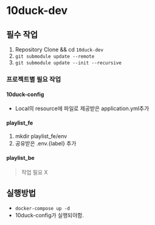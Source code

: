 # 10duck-dev

## 필수 작업

1. Repository Clone && cd `10duck-dev`
2. `git submodule update --remote`
3. `git submodule update --init --recursive`

### 프로젝트별 필요 작업

#### 10duck-config

- Local의 resource에 파일로 제공받은 application.yml추가

#### playlist_fe

1. mkdir playlist_fe/env
2. 공유받은 .env.{label} 추가

#### playlist_be

> 작업 필요 X

## 실행방법

- `docker-compose up -d`
- 10duck-config가 실행되야함.
